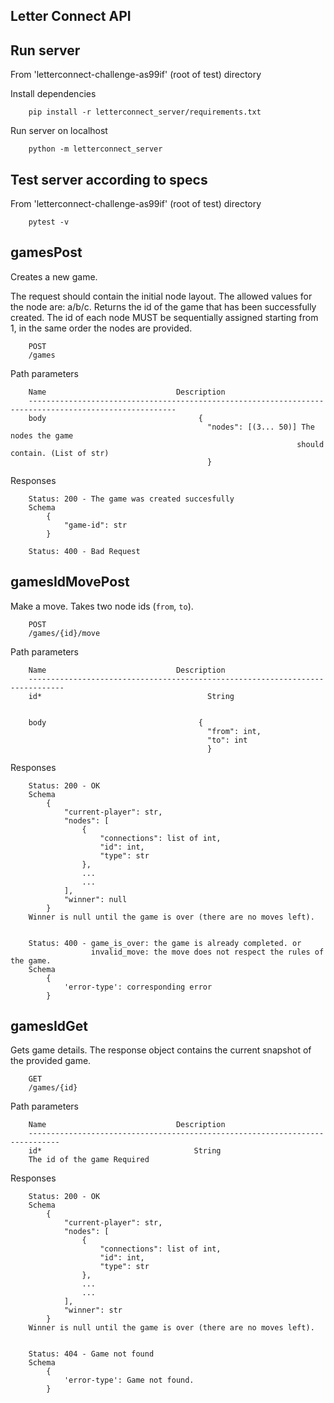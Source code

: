 Letter Connect API
-------


Run server
---
From 'letterconnect-challenge-as99if' (root of test) directory

Install dependencies

        pip install -r letterconnect_server/requirements.txt

Run server on localhost        

        python -m letterconnect_server

Test server according to specs
---
From 'letterconnect-challenge-as99if' (root of test) directory
    
        pytest -v 


gamesPost
--

Creates a new game.

The request should contain the initial node layout. The allowed values for the node are: a/b/c. Returns the 
id of the game that has been successfully created. The id of each node MUST be sequentially assigned starting from 1, 
in the same order the nodes are provided.

        POST
        /games

Path parameters
        
        Name	                         Description
        -------------------------------------------------------------------------------------------------------
        body                                  {
                                                "nodes": [(3... 50)] The nodes the game 
                                                                    should contain. (List of str)
                                                }
        

Responses

        Status: 200 - The game was created succesfully
        Schema
            {
                "game-id": str
            }

        Status: 400 - Bad Request



gamesIdMovePost
--

Make a move. Takes two node ids (`from`, `to`).

        POST
        /games/{id}/move

Path parameters
        
        Name	                         Description
        ------------------------------------------------------------------------------
        id*                                     String


        body                                  {
                                                "from": int,
                                                "to": int
                                                }

Responses

        Status: 200 - OK
        Schema
            {
                "current-player": str,
                "nodes": [
                    {
                        "connections": list of int,
                        "id": int,
                        "type": str
                    },
                    ...
                    ...
                ],
                "winner": null
            }
        Winner is null until the game is over (there are no moves left).
        

        Status: 400 - game_is_over: the game is already completed. or 
                      invalid_move: the move does not respect the rules of the game.
        Schema
            {
                'error-type': corresponding error
            }
            



gamesIdGet
--



Gets game details.
The response object contains the current snapshot of the provided game.

        GET
        /games/{id}

Path parameters
        
        Name	                         Description
        -----------------------------------------------------------------------------
        id*                                  String
        The id of the game Required

Responses

        Status: 200 - OK
        Schema
            {
                "current-player": str,
                "nodes": [
                    {
                        "connections": list of int,
                        "id": int,
                        "type": str
                    },
                    ...
                    ...
                ],
                "winner": str
            }
        Winner is null until the game is over (there are no moves left).
        

        Status: 404 - Game not found
        Schema
            {
                'error-type': Game not found.
            }


